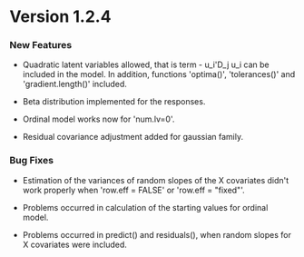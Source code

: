 Version 1.2.4
==============

### New Features

* Quadratic latent variables allowed, that is term - u_i'D_j u_i can be included in the model. 
  In addition, functions 'optima()', 'tolerances()' and 'gradient.length()' included.

* Beta distribution implemented for the responses.

* Ordinal model works now for 'num.lv=0'.

* Residual covariance adjustment added for gaussian family.

### Bug Fixes

* Estimation of the variances of random slopes of the X covariates didn't work properly when 'row.eff = FALSE' or 'row.eff = "fixed"'.

* Problems occurred in calculation of the starting values for ordinal model.

* Problems occurred in predict() and residuals(), when random slopes for X covariates were included.

